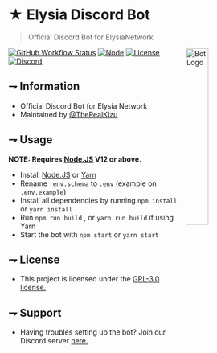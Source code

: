 <!--- TITLE --->
# ★ Elysia Discord Bot
> Official Discord Bot for ElysiaNetwork

<!--- IMAGE --->
<img alt="Bot Logo" src="https://images-ext-2.discordapp.net/external/A4CHqNsWivs_3XdnfJNIPfjyS4R-a5K24kXqQMiK20Y/%3Fsize%3D1024/https/cdn.discordapp.com/avatars/777395986749456384/87bfa1eb80e496bdf00c29d3bea114f5.png?" width=30% align="right">

<!--- BADGES --->
[![GitHub Workflow Status](https://img.shields.io/github/workflow/status/ElysiaNetwork/Elysia-DiscordBot/Compile%20Test?style=flat-square)](https://www.youtube.com/watch?v=dQw4w9WgXcQ)
[![Node](https://img.shields.io/badge/node-%3E%3D12.0-brightgreen?style=flat-square)](https://nodejs.org)
[![License](https://img.shields.io/github/license/ElysiaNetwork/Elysia-DiscordBot?style=flat-square)](https://github.com/ElysiaNetwork/Elysia-DiscordBot/blob/master/LICENSE)
[![Discord](https://img.shields.io/discord/770937601757544458?color=blue&style=flat-square)](https://discord.gg/m55hgDQ)

<!--- KEY INFORMATION --->
## ⇁ Information

   * Official Discord Bot for Elysia Network
   * Maintained by [@TheRealKizu](https://www.youtube.com/watch?v=dQw4w9WgXcQ)

## ⇁ Usage

   **NOTE: Requires [Node.JS](https://nodejs.org/en/) V12 or above.**

   * Install [Node.JS](https://nodejs.org/en/) or [Yarn](https://yarnpkg.com)
   * Rename `.env.schema` to `.env` (example on `.env.example`)
   * Install all dependencies by running `npm install` or `yarn install`
   * Run `npm run build` , or `yarn run build` if using Yarn
   * Start the bot with `npm start` or `yarn start`

<!--- LICENSE --->
## ⇁ License

   * This project is licensed under the [GPL-3.0 license.](LICENSE)

<!--- SUPPORT --->
## ⇁ Support

   * Having troubles setting up the bot? Join our Discord server [here.](https://discord.gg/m55hgDQ)

